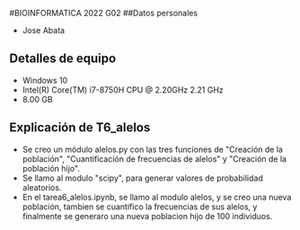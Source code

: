 #BIOINFORMATICA 2022 G02
##Datos personales
- Jose Abata
## Detalles de equipo
- Windows 10
- Intel(R) Core(TM) i7-8750H CPU @ 2.20GHz   2.21 GHz
- 8.00 GB
## Explicación de T6_alelos
- Se creo un módulo alelos.py con las tres funciones de "Creación de la población", "Cuantificación de frecuencias de alelos" y "Creación de la población hijo".
- Se llamo al modulo "scipy", para generar valores de probabilidad aleatorios.
- En el tarea6_alelos.ipynb, se llamo al modulo alelos, y se creo una nueva población, tambien se cuantifico la frecuencias de sus alelos, y finalmente se generaro una nueva poblacion hijo de 100 individuos.
